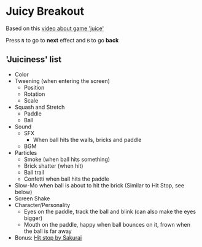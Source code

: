 # Juicy Breakout

Based on this [video about game 'juice'](https://www.youtube.com/watch?v=Fy0aCDmgnxg)

Press `N` to go to **next** effect and `B` to go **back**

## 'Juiciness' list

- Color
- Tweening (when entering the screen)
  - Position
  - Rotation
  - Scale
- Squash and Stretch
  - Paddle
  - Ball
- Sound
  - SFX
    - When ball hits the walls, bricks and paddle
  - BGM
- Particles
  - Smoke (when ball hits something)
  - Brick shatter (when hit)
  - Ball trail
  - Confetti when ball hits the paddle
- Slow-Mo when ball is about to hit the brick (Similar to Hit Stop, see below)
- Screen Shake
- Character/Personality
  - Eyes on the paddle, track the ball and blink (can also make the eyes bigger)
  - Mouth on the paddle, happy when ball bounces on it, frown when the ball is far away
- Bonus: [Hit stop by Sakurai](https://www.youtube.com/watch?v=OdVkEOzdCPw)